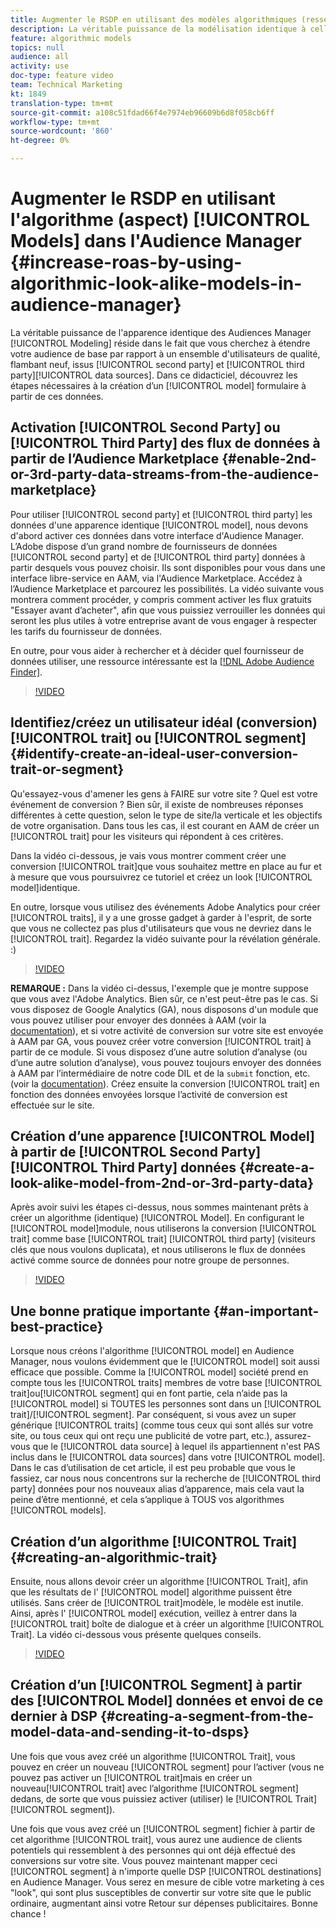 ```yaml
---
title: Augmenter le RSDP en utilisant des modèles algorithmiques (ressemblants) dans l'Audience Manager
description: La véritable puissance de la modélisation identique à celle des Audiences Manager réside dans le fait que vous cherchez à étendre votre audience de base par rapport à un ensemble d’utilisateurs de qualité, tout nouveau, provenant de sources de données tierces et de deuxième niveau. Dans ce didacticiel, apprenez comment créer un modèle à partir de ces données.
feature: algorithmic models
topics: null
audience: all
activity: use
doc-type: feature video
team: Technical Marketing
kt: 1849
translation-type: tm+mt
source-git-commit: a108c51fdad66f4e7974eb96609b6d8f058cb6ff
workflow-type: tm+mt
source-wordcount: '860'
ht-degree: 0%

---
```



# Augmenter le RSDP en utilisant l&#39;algorithme (aspect) [!UICONTROL Models] dans l&#39;Audience Manager {#increase-roas-by-using-algorithmic-look-alike-models-in-audience-manager}

La véritable puissance de l&#39;apparence identique des Audiences Manager [!UICONTROL Modeling] réside dans le fait que vous cherchez à étendre votre audience de base par rapport à un ensemble d&#39;utilisateurs de qualité, flambant neuf, issus [!UICONTROL second party] et [!UICONTROL third party][!UICONTROL data sources]. Dans ce didacticiel, découvrez les étapes nécessaires à la création d’un [!UICONTROL model] formulaire à partir de ces données.

## Activation [!UICONTROL Second Party] ou [!UICONTROL Third Party] des flux de données à partir de l’Audience Marketplace {#enable-2nd-or-3rd-party-data-streams-from-the-audience-marketplace}

Pour utiliser [!UICONTROL second party] et [!UICONTROL third party] les données d&#39;une apparence identique [!UICONTROL model], nous devons d&#39;abord activer ces données dans votre interface d&#39;Audience Manager. L’Adobe dispose d’un grand nombre de fournisseurs de données [!UICONTROL second party] et de [!UICONTROL third party] données à partir desquels vous pouvez choisir. Ils sont disponibles pour vous dans une interface libre-service en AAM, via l&#39;Audience Marketplace. Accédez à l’Audience Marketplace et parcourez les possibilités. La vidéo suivante vous montrera comment procéder, y compris comment activer les flux gratuits &quot;Essayer avant d’acheter&quot;, afin que vous puissiez verrouiller les données qui seront les plus utiles à votre entreprise avant de vous engager à respecter les tarifs du fournisseur de données.

En outre, pour vous aider à rechercher et à décider quel fournisseur de données utiliser, une ressource intéressante est la [[!DNL Adobe Audience Finder]](https://www.adobe-audience-finder.com/).

>[!VIDEO](https://video.tv.adobe.com/v/25188/?quality=12)

## Identifiez/créez un utilisateur idéal (conversion) [!UICONTROL trait] ou [!UICONTROL segment] {#identify-create-an-ideal-user-conversion-trait-or-segment}

Qu&#39;essayez-vous d&#39;amener les gens à FAIRE sur votre site ? Quel est votre événement de conversion ? Bien sûr, il existe de nombreuses réponses différentes à cette question, selon le type de site/la verticale et les objectifs de votre organisation. Dans tous les cas, il est courant en AAM de créer un [!UICONTROL trait] pour les visiteurs qui répondent à ces critères.

Dans la vidéo ci-dessous, je vais vous montrer comment créer une conversion [!UICONTROL trait]que vous souhaitez mettre en place au fur et à mesure que vous poursuivrez ce tutoriel et créez un look [!UICONTROL model]identique.

En outre, lorsque vous utilisez des événements Adobe Analytics pour créer [!UICONTROL traits], il y a une grosse gadget à garder à l&#39;esprit, de sorte que vous ne collectez pas plus d&#39;utilisateurs que vous ne devriez dans le [!UICONTROL trait]. Regardez la vidéo suivante pour la révélation générale. :)

>[!VIDEO](https://video.tv.adobe.com/v/23431/?quality=12)

**REMARQUE :** Dans la vidéo ci-dessus, l&#39;exemple que je montre suppose que vous avez l&#39;Adobe Analytics. Bien sûr, ce n&#39;est peut-être pas le cas. Si vous disposez de Google Analytics (GA), nous disposons d&#39;un module que vous pouvez utiliser pour envoyer des données à AAM (voir la [documentation](https://marketing.adobe.com/resources/help/en_US/aam/dil-google-universal-analytics.html)), et si votre activité de conversion sur votre site est envoyée à AAM par GA, vous pouvez créer votre conversion [!UICONTROL trait] à partir de ce module. Si vous disposez d’une autre solution d’analyse (ou d’une autre solution d’analyse), vous pouvez toujours envoyer des données à AAM par l’intermédiaire de notre code DIL et de la `submit` fonction, etc. (voir la [documentation](https://marketing.adobe.com/resources/help/en_US/aam/c_dil.html)). Créez ensuite la conversion [!UICONTROL trait] en fonction des données envoyées lorsque l’activité de conversion est effectuée sur le site.

## Création d’une apparence [!UICONTROL Model] à partir de [!UICONTROL Second Party][!UICONTROL Third Party] données {#create-a-look-alike-model-from-2nd-or-3rd-party-data}

Après avoir suivi les étapes ci-dessus, nous sommes maintenant prêts à créer un algorithme (identique) [!UICONTROL Model]. En configurant le [!UICONTROL model]module, nous utiliserons la conversion [!UICONTROL trait] comme base [!UICONTROL trait] [!UICONTROL third party] (visiteurs clés que nous voulons duplicata), et nous utiliserons le flux de données activé comme source de données pour notre groupe de personnes.

>[!VIDEO](https://video.tv.adobe.com/v/25190/?quality-12)

## Une bonne pratique importante {#an-important-best-practice}

Lorsque nous créons l&#39;algorithme [!UICONTROL model] en Audience Manager, nous voulons évidemment que le [!UICONTROL model] soit aussi efficace que possible. Comme la [!UICONTROL model] société prend en compte tous les [!UICONTROL traits] membres de votre base [!UICONTROL trait]ou[!UICONTROL segment] qui en font partie, cela n’aide pas la [!UICONTROL model] si TOUTES les personnes sont dans un [!UICONTROL trait]/[!UICONTROL segment]. Par conséquent, si vous avez un super générique [!UICONTROL traits] (comme tous ceux qui sont allés sur votre site, ou tous ceux qui ont reçu une publicité de votre part, etc.), assurez-vous que le [!UICONTROL data source] à lequel ils appartiennent n&#39;est PAS inclus dans le [!UICONTROL data sources] dans votre [!UICONTROL model]. Dans le cas d’utilisation de cet article, il est peu probable que vous le fassiez, car nous nous concentrons sur la recherche de [!UICONTROL third party] données pour nos nouveaux alias d’apparence, mais cela vaut la peine d’être mentionné, et cela s’applique à TOUS vos algorithmes [!UICONTROL models].

## Création d’un algorithme [!UICONTROL Trait] {#creating-an-algorithmic-trait}

Ensuite, nous allons devoir créer un algorithme [!UICONTROL Trait], afin que les résultats de l&#39; [!UICONTROL model] algorithme puissent être utilisés. Sans créer de [!UICONTROL trait]modèle, le modèle est inutile. Ainsi, après l&#39; [!UICONTROL model] exécution, veillez à entrer dans la [!UICONTROL trait] boîte de dialogue et à créer un algorithme [!UICONTROL Trait]. La vidéo ci-dessous vous présente quelques conseils.

>[!VIDEO](https://video.tv.adobe.com/v/25191/?quality=12)

## Création d’un [!UICONTROL Segment] à partir des [!UICONTROL Model] données et envoi de ce dernier à DSP {#creating-a-segment-from-the-model-data-and-sending-it-to-dsps}

Une fois que vous avez créé un algorithme [!UICONTROL Trait], vous pouvez en créer un nouveau [!UICONTROL segment] pour l’activer (vous ne pouvez pas activer un [!UICONTROL trait]mais en créer un nouveau[!UICONTROL trait] avec l’algorithme [!UICONTROL segment] dedans, de sorte que vous puissiez activer (utiliser) le [!UICONTROL Trait] [!UICONTROL segment]).

Une fois que vous avez créé un [!UICONTROL segment] fichier à partir de cet algorithme [!UICONTROL trait], vous aurez une audience de clients potentiels qui ressemblent à des personnes qui ont déjà effectué des conversions sur votre site. Vous pouvez maintenant mapper ceci [!UICONTROL segment] à n&#39;importe quelle DSP [!UICONTROL destinations] en Audience Manager. Vous serez en mesure de cible votre marketing à ces &quot;look&quot;, qui sont plus susceptibles de convertir sur votre site que le public ordinaire, augmentant ainsi votre Retour sur dépenses publicitaires. Bonne chance !
